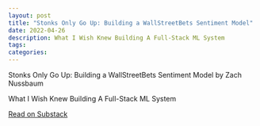 ```yaml
---
layout: post
title: "Stonks Only Go Up: Building a WallStreetBets Sentiment Model"
date: 2022-04-26
description: What I Wish Knew Building A Full-Stack ML System
tags:
categories:
---
```


<div class="substack-post-embed"><p lang="en">Stonks Only Go Up: Building a WallStreetBets Sentiment Model by Zach Nussbaum</p><p>What I Wish Knew Building A Full-Stack ML System</p><a data-post-link href="https://zanussbaum.substack.com/p/stonks-only-go-up-building-a-nlp">Read on Substack</a></div><script async src="https://substack.com/embedjs/embed.js" charset="utf-8"></script>
